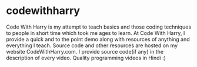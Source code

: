 # codewithharry
Code With Harry is my attempt to teach basics and those coding techniques to people in short time which took me ages to learn.
At Code With Harry, I provide a quick and to the point demo along with resources of anything and everything I teach. Source code and other resources are hosted on my website CodeWithHarry.com. I provide source code(if any) in the description of every video.
Quality programming videos in Hindi :)
